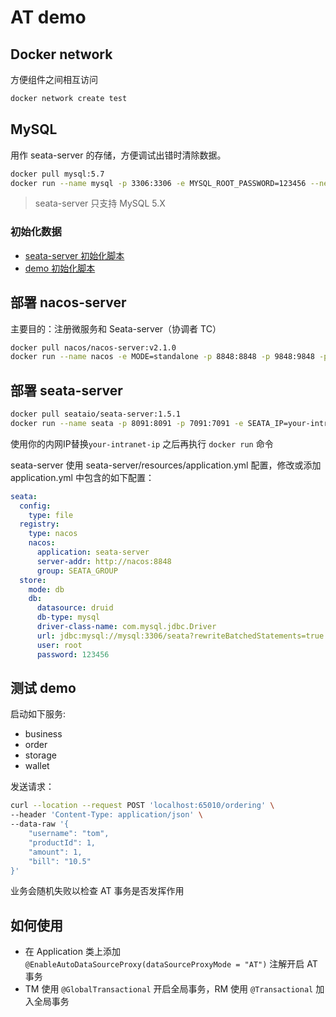 # AT demo

## Docker network

方便组件之间相互访问

```bash
docker network create test
```

## MySQL

用作 seata-server 的存储，方便调试出错时清除数据。

```bash
docker pull mysql:5.7
docker run --name mysql -p 3306:3306 -e MYSQL_ROOT_PASSWORD=123456 --network test -d mysql:5.7
```

> seata-server 只支持 MySQL 5.X

### 初始化数据

- [seata-server 初始化脚本](https://github.com/seata/seata/blob/develop/script/server/db/mysql.sql)
- [demo 初始化脚本](script/xa-tcc-init.sql)

## 部署 nacos-server

主要目的：注册微服务和 Seata-server（协调者 TC）

```bash
docker pull nacos/nacos-server:v2.1.0
docker run --name nacos -e MODE=standalone -p 8848:8848 -p 9848:9848 -p 9849:9849 --network test -d nacos/nacos-server:v2.1.0
```

## 部署 seata-server

```bash
docker pull seataio/seata-server:1.5.1
docker run --name seata -p 8091:8091 -p 7091:7091 -e SEATA_IP=your-intranet-ip --network test -d seataio/seata-server:1.5.1 
```

使用你的内网IP替换`your-intranet-ip` 之后再执行 `docker run` 命令

seata-server 使用 seata-server/resources/application.yml 配置，修改或添加 application.yml 中包含的如下配置：

```yaml
seata:
  config:
    type: file
  registry:
    type: nacos
    nacos:
      application: seata-server
      server-addr: http://nacos:8848
      group: SEATA_GROUP
  store:
    mode: db
    db:
      datasource: druid
      db-type: mysql
      driver-class-name: com.mysql.jdbc.Driver
      url: jdbc:mysql://mysql:3306/seata?rewriteBatchedStatements=true
      user: root
      password: 123456
```

## 测试 demo

启动如下服务:

- business
- order
- storage
- wallet

发送请求：

```bash
curl --location --request POST 'localhost:65010/ordering' \
--header 'Content-Type: application/json' \
--data-raw '{
    "username": "tom",
    "productId": 1,
    "amount": 1,
    "bill": "10.5"
}'
```

业务会随机失败以检查 AT 事务是否发挥作用

## 如何使用

- 在 Application 类上添加 `@EnableAutoDataSourceProxy(dataSourceProxyMode = "AT")` 注解开启 AT 事务
- TM 使用 `@GlobalTransactional` 开启全局事务，RM 使用 `@Transactional` 加入全局事务
